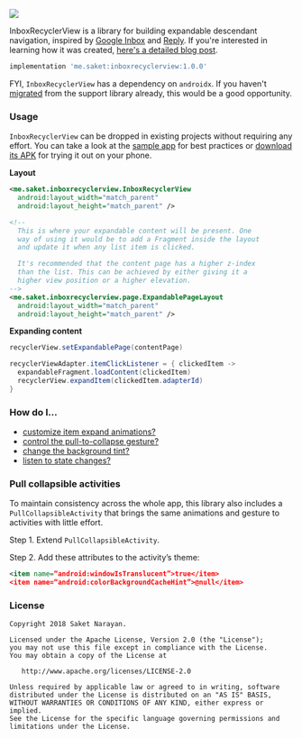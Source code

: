[![](https://github.com/saket/InboxRecyclerView/blob/master/images/static_thumbnail.jpg)](https://youtu.be/aI9wX91m3Qs)

InboxRecyclerView is a library for building expandable descendant navigation, inspired by [Google Inbox](http://androidniceties.tumblr.com/post/100872004063/inbox-by-gmail-google-play-link) and [Reply](https://material.io/design/material-studies/reply.html). If you're interested in learning how it was created, [here's a detailed blog post](https://saket.me/inbox-recyclerview).

```groovy
implementation 'me.saket:inboxrecyclerview:1.0.0'
```

FYI, `InboxRecyclerView` has a dependency on `androidx`. If you haven't [migrated](https://android-developers.googleblog.com/2018/05/hello-world-androidx.html) from the support library already, this would be a good opportunity.

### Usage

`InboxRecyclerView` can be dropped in existing projects without requiring any effort. You can take a look at the [sample app](https://github.com/saket/InboxRecyclerView/tree/master/sample) for best practices or [download its APK](https://github.com/saket/InboxRecyclerView/releases) for trying it out on your phone.

**Layout**

```xml
<me.saket.inboxrecyclerview.InboxRecyclerView
  android:layout_width="match_parent"
  android:layout_height="match_parent" />

<!--
  This is where your expandable content will be present. One
  way of using it would be to add a Fragment inside the layout
  and update it when any list item is clicked.

  It's recommended that the content page has a higher z-index
  than the list. This can be achieved by either giving it a
  higher view position or a higher elevation.
-->
<me.saket.inboxrecyclerview.page.ExpandablePageLayout
  android:layout_width="match_parent"
  android:layout_height="match_parent" />
```

**Expanding content**

```java
recyclerView.setExpandablePage(contentPage)

recyclerViewAdapter.itemClickListener = { clickedItem ->
  expandableFragment.loadContent(clickedItem)
  recyclerView.expandItem(clickedItem.adapterId)
}
```

### How do I…

- [customize item expand animations?](https://github.com/saket/InboxRecyclerView/wiki/Item-animations)
- [control the pull-to-collapse gesture?](https://github.com/saket/InboxRecyclerView/wiki/Pull-to-collapse)
- [change the background tint?](https://github.com/saket/InboxRecyclerView/wiki/Background-tint)
- [listen to state changes?](https://github.com/saket/InboxRecyclerView/wiki/Page-callbacks)

### Pull collapsible activities

To maintain consistency across the whole app, this library also includes a `PullCollapsibleActivity` that brings the same animations and gesture to activities with little effort.

Step 1. Extend `PullCollapsibleActivity`.

Step 2. Add these attributes to the activity’s theme:

```xml
<item name=“android:windowIsTranslucent”>true</item>
<item name=“android:colorBackgroundCacheHint”>@null</item>
```

### License
```
Copyright 2018 Saket Narayan.

Licensed under the Apache License, Version 2.0 (the "License");
you may not use this file except in compliance with the License.
You may obtain a copy of the License at

   http://www.apache.org/licenses/LICENSE-2.0

Unless required by applicable law or agreed to in writing, software
distributed under the License is distributed on an "AS IS" BASIS,
WITHOUT WARRANTIES OR CONDITIONS OF ANY KIND, either express or implied.
See the License for the specific language governing permissions and
limitations under the License.
```
